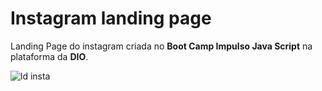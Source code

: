 # Instagram landing page

Landing Page do instagram criada no **Boot Camp Impulso Java Script** na plataforma da **DIO**.

![ld insta](https://user-images.githubusercontent.com/90660755/177190072-c1016850-6d8c-4018-b2df-7769e4c2924a.png)



